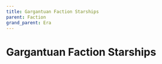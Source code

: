 ```yaml
---
title: Gargantuan Faction Starships
parent: Faction
grand_parent: Era
---
```


# Gargantuan Faction Starships

